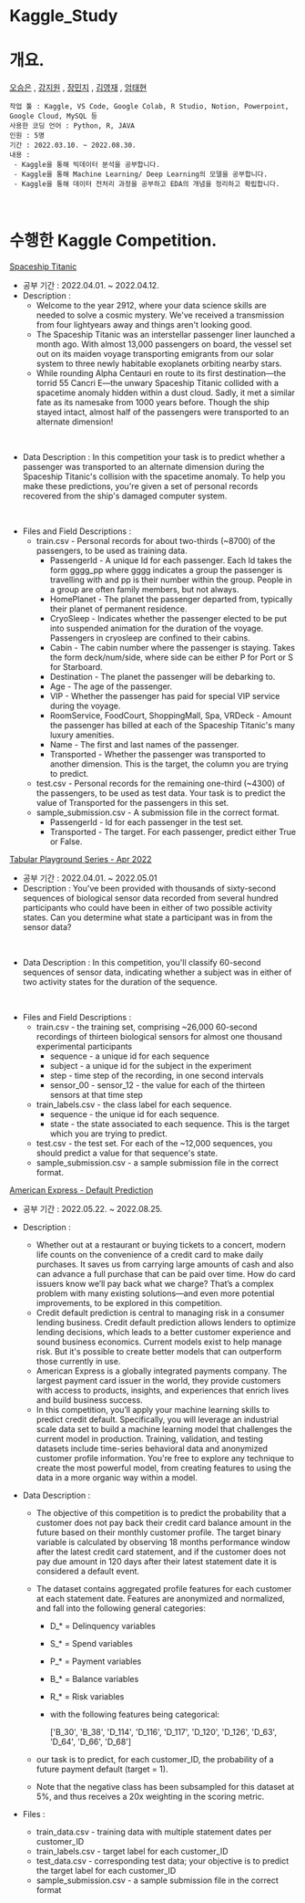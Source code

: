 # Kaggle_Study

# 개요.
[오승은](https://github.com/dhtmddms)
, [강지원](https://github.com/gonekng)
, [장민지](https://github.com/jmj3047)
, [김영재](https://github.com/Kimyoungjae777)
, [엄태현](https://github.com/eomtaehyeon)


    작업 툴 : Kaggle, VS Code, Google Colab, R Studio, Notion, Powerpoint, Google Cloud, MySQL 등
    사용한 코딩 언어 : Python, R, JAVA
    인원 : 5명
    기간 : 2022.03.10. ~ 2022.08.30.
    내용 : 
     - Kaggle을 통해 빅데이터 분석을 공부합니다.
     - Kaggle을 통해 Machine Learning/ Deep Learning의 모델을 공부합니다.
     - Kaggle을 통해 데이터 전처리 과정을 공부하고 EDA의 개념을 정리하고 확립합니다.

<br>

 # 수행한 Kaggle Competition.

[Spaceship Titanic](https://www.kaggle.com/competitions/spaceship-titanic)

 - 공부 기간 : 2022.04.01. ~ 2022.04.12.
 - Description : 
    - Welcome to the year 2912, where your data science skills are needed to solve a cosmic mystery. We've received a transmission from four lightyears away and things aren't looking good.
    - The Spaceship Titanic was an interstellar passenger liner launched a month ago. With almost 13,000 passengers on board, the vessel set out on its maiden voyage transporting emigrants from our solar system to three newly habitable exoplanets orbiting nearby stars.
    - While rounding Alpha Centauri en route to its first destination—the torrid 55 Cancri E—the unwary Spaceship Titanic collided with a spacetime anomaly hidden within a dust cloud. Sadly, it met a similar fate as its namesake from 1000 years before. Though the ship stayed intact, almost half of the passengers were transported to an alternate dimension!

<br>

- Data Description : In this competition your task is to predict whether a passenger was transported to an alternate dimension during the Spaceship Titanic's collision with the spacetime anomaly. To help you make these predictions, you're given a set of personal records recovered from the ship's damaged computer system.

<br>

- Files and Field Descriptions : 
    - train.csv - Personal records for about two-thirds (~8700) of the      passengers, to be used as training data.
        - PassengerId - A unique Id for each passenger. Each Id takes the form gggg_pp where gggg indicates a group the passenger is travelling with and pp is their number within the group. People in a group are often family members, but not always.
        - HomePlanet - The planet the passenger departed from, typically their planet of permanent residence.
        - CryoSleep - Indicates whether the passenger elected to be put into suspended animation for the duration of the voyage. Passengers in cryosleep are confined to their cabins.
        - Cabin - The cabin number where the passenger is staying. Takes the form deck/num/side, where side can be either P for Port or S for Starboard.
        - Destination - The planet the passenger will be debarking to.
        - Age - The age of the passenger.
        - VIP - Whether the passenger has paid for special VIP service during the voyage.
        - RoomService, FoodCourt, ShoppingMall, Spa, VRDeck - Amount the passenger has billed at each of the Spaceship Titanic's many luxury amenities.
        - Name - The first and last names of the passenger.
        - Transported - Whether the passenger was transported to another dimension. This is the target, the column you are trying to predict.
    - test.csv - Personal records for the remaining one-third (~4300) of the passengers, to be used as test data. Your task is to predict the value of Transported for the passengers in this set.
    - sample_submission.csv - A submission file in the correct format.
        - PassengerId - Id for each passenger in the test set.
        - Transported - The target. For each passenger, predict either True or False.
    

[Tabular Playground Series - Apr 2022](https://www.kaggle.com/competitions/tabular-playground-series-apr-2022)

- 공부 기간 : 2022.04.01. ~ 2022.05.01
- Description : You've been provided with thousands of sixty-second sequences of biological sensor data recorded from several hundred participants who could have been in either of two possible activity states. Can you determine what state a participant was in from the sensor data?

<br>

- Data Description : In this competition, you'll classify 60-second sequences of sensor data, indicating whether a subject was in either of two activity states for the duration of the sequence.

<br>

- Files and Field Descriptions : 
    - train.csv - the training set, comprising ~26,000 60-second recordings of thirteen biological sensors for almost one thousand experimental participants
        * sequence - a unique id for each sequence
        * subject - a unique id for the subject in the experiment
        * step - time step of the recording, in one second intervals
        * sensor_00 - sensor_12 - the value for each of the thirteen sensors at that time step
    - train_labels.csv - the class label for each sequence.
        * sequence - the unique id for each sequence.
        * state - the state associated to each sequence. This is the target which you are trying to predict.
    - test.csv - the test set. For each of the ~12,000 sequences, you should predict a value for that sequence's state.
    - sample_submission.csv - a sample submission file in the correct format.


[American Express - Default Prediction](https://www.kaggle.com/competitions/amex-default-prediction)

- 공부 기간 : 2022.05.22. ~ 2022.08.25.
- Description : 
     - Whether out at a restaurant or buying tickets to a concert, modern life counts on the convenience of a credit card to make daily purchases. It saves us from carrying large amounts of cash and also can advance a full purchase that can be paid over time. How do card issuers know we’ll pay back what we charge? That’s a complex problem with many existing solutions—and even more potential improvements, to be explored in this competition.
     - Credit default prediction is central to managing risk in a consumer lending business. Credit default prediction allows lenders to optimize lending decisions, which leads to a better customer experience and sound business economics. Current models exist to help manage risk. But it's possible to create better models that can outperform those currently in use.
     - American Express is a globally integrated payments company. The largest payment card issuer in the world, they provide customers with access to products, insights, and experiences that enrich lives and build business success.
     - In this competition, you’ll apply your machine learning skills to predict credit default. Specifically, you will leverage an industrial scale data set to build a machine learning model that challenges the current model in production. Training, validation, and testing datasets include time-series behavioral data and anonymized customer profile information. You're free to explore any technique to create the most powerful model, from creating features to using the data in a more organic way within a model.

- Data Description : 
    - The objective of this competition is to predict the probability that a customer does not pay back their credit card balance amount in the future based on their monthly customer profile. The target binary variable is calculated by observing 18 months performance window after the latest credit card statement, and if the customer does not pay due amount in 120 days after their latest statement date it is considered a default event.

    - The dataset contains aggregated profile features for each customer at each statement date. Features are anonymized and normalized, and fall into the following general categories:

        - D_* = Delinquency variables
        - S_* = Spend variables
        - P_* = Payment variables
        - B_* = Balance variables
        - R_* = Risk variables
        - with the following features being categorical:

            ['B_30', 'B_38', 'D_114', 'D_116', 'D_117', 'D_120', 'D_126', 'D_63', 'D_64', 'D_66', 'D_68']

    - our task is to predict, for each customer_ID, the probability of a future payment default (target = 1).

    - Note that the negative class has been subsampled for this dataset at 5%, and thus receives a 20x weighting in the scoring metric.

- Files : 
    - train_data.csv - training data with multiple statement dates per customer_ID
    - train_labels.csv - target label for each customer_ID
    - test_data.csv - corresponding test data; your objective is to predict the target label for each customer_ID
    - sample_submission.csv - a sample submission file in the correct format